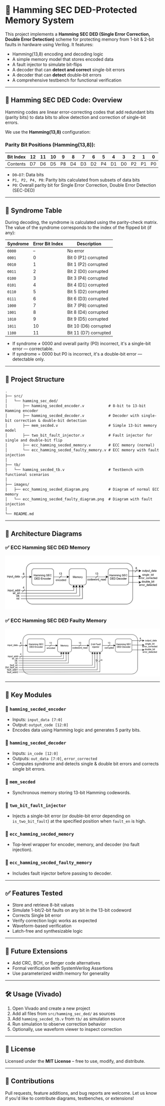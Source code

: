 # 🧠 Hamming SEC DED-Protected Memory System

This project implements a **Hamming SEC DED (Single Error Correction, Double Error Detection)** scheme for protecting memory from 1-bit & 2-bit faults in hardware using Verilog. It features:

* Hamming(13,8) encoding and decoding logic
* A simple memory model that stores encoded data
* A fault injector to simulate bit-flips
* A decoder that can **detect and correct** single-bit errors
* A decoder that can **detect** double-bit errors
* A comprehensive testbench for functional verification

---

## 📘 Hamming SEC DED Code: Overview

Hamming codes are linear error-correcting codes that add redundant bits (parity bits) to data bits to allow detection and correction of single-bit errors.

We use the **Hamming(13,8)** configuration:

### Parity Bit Positions (Hamming(13,8)):

| Bit Index | 12 | 11 | 10 | 9  | 8  | 7  | 6  | 5  | 4  | 3  | 2  | 1  | 0  |
| --------- | -- | -- | -- | -- | -- | -- | -- | -- | -- | -- | -- | -- | -- |
| Contents  | D7 | D6 | D5 | P8 | D4 | D3 | D2 | P4 | D1 | D0 | P2 | P1 | P0 |

* `D0–D7`: Data bits
* `P1, P2, P4, P8`: Parity bits calculated from subsets of data bits
* `P0`: Overall parity bit for Single Error Correction, Double Error Detection (SEC-DED)

---

## 🧮 Syndrome Table

During decoding, the syndrome is calculated using the parity-check matrix. The value of the syndrome corresponds to the index of the flipped bit (if any):

| Syndrome | Error Bit Index | Description           |
| -------- | --------------- | --------------------- |
| `0000`   | –               | No error              |
| `0001`   | 0               | Bit 0 (P1) corrupted  |
| `0010`   | 1               | Bit 1 (P2) corrupted  |
| `0011`   | 2               | Bit 2 (D0) corrupted  |
| `0100`   | 3               | Bit 3 (P4) corrupted  |
| `0101`   | 4               | Bit 4 (D1) corrupted  |
| `0110`   | 5               | Bit 5 (D2) corrupted  |
| `0111`   | 6               | Bit 6 (D3) corrupted  |
| `1000`   | 7               | Bit 7 (P8) corrupted  |
| `1001`   | 8               | Bit 8 (D4) corrupted  |
| `1010`   | 9               | Bit 9 (D5) corrupted  |
| `1011`   | 10              | Bit 10 (D6) corrupted |
| `1100`   | 11              | Bit 11 (D7) corrupted |

* If syndrome ≠ 0000 and overall parity (P0) incorrect, it's a single-bit error — correctable.
* If syndrome = 0000 but P0 is incorrect, it's a double-bit error — detectable only.

---

## 📂 Project Structure

```
.
├── src/
│   └── hamming_sec_ded/
│       ├── hamming_secded_encoder.v           # 8-bit to 13-bit Hamming encoder
│       ├── hamming_secded_decoder.v           # Decoder with single-bit correction & double-bit detection
│       ├── mem_secded.v                       # Simple 13-bit memory model
│       ├── two_bit_fault_injector.v           # Fault injector for single and double-bit flip
│       ├── ecc_hamming_secded_memory.v        # ECC memory (normal)
│       └── ecc_hamming_secded_faulty_memory.v # ECC memory with fault injection
│
├── tb/
│   └── hamming_secded_tb.v                    # Testbench with functional scenarios
│
├── images/
│   ├── ecc_hamming_secded_diagram.png         # Diagram of normal ECC memory
│   └── ecc_hamming_secded_faulty_diagram.png  # Diagram with fault injection
│
└── README.md
```

---

## 🧠 Architecture Diagrams

### ✅ ECC Hamming SEC DED Memory

![ECC Hamming SEC DED Memory](../../images/hamming_secded_mem.png)

### ✅ ECC Hamming SEC DED Faulty Memory

![ECC Hamming Faulty SEC DED Memory](../../images/hamming_secded_faulty_mem.png)

---

## 🔩 Key Modules

### 🔹 `hamming_secded_encoder`

* Inputs: `input_data [7:0]`
* Output: `output_code [12:0]`
* Encodes data using Hamming logic and generates 5 parity bits.

### 🔹 `hamming_secded_decoder`

* Inputs: `in_code [12:0]`
* Outputs: `out_data [7:0]`, `error_corrected`
* Computes syndrome and detects single & double bit errors and corrects single bit errors.

### 🔹 `mem_secded`

* Synchronous memory storing 13-bit Hamming codewords.

### 🔹 `two_bit_fault_injector`

* Injects a single-bit error (or double-bit error depending on `is_two_bit_fault`) at the specified position when `fault_en` is high.

### 🔹 `ecc_hamming_secded_memory`

* Top-level wrapper for encoder, memory, and decoder (no fault injection).

### 🔹 `ecc_hamming_secded_faulty_memory`

* Includes fault injector before passing to decoder.
---

## ✅ Features Tested

* Store and retrieve 8-bit values
* Simulate 1-bit/2-bit faults on any bit in the 13-bit codeword
* Corrects Single bit error
* Verify correction logic works as expected
* Waveform-based verification
* Latch-free and synthesizable logic

---

## 🚀 Future Extensions

* Add CRC, BCH, or Berger code alternatives
* Formal verification with SystemVerilog Assertions
* Use parameterized width memory for generality

---

## 🛠️ Usage (Vivado)

1. Open Vivado and create a new project
2. Add all files from `src/hamming_sec_ded/` as sources
3. Add `hamming_secded_tb.v` from `tb/` as simulation source
4. Run simulation to observe correction behavior
5. Optionally, use waveform viewer to inspect correction

---

## 📜 License

Licensed under the **MIT License** – free to use, modify, and distribute.

---

## 🤝 Contributions

Pull requests, feature additions, and bug reports are welcome.
Let us know if you'd like to contribute diagrams, testbenches, or extensions!

